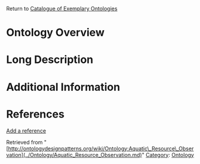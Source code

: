 Return to [Catalogue of Exemplary Ontologies](../Ontology/Main.md "Ontology:Main")



#  Ontology Overview


#  Long Description


#  Additional Information


  



  




#  References


[Add a reference](index.php@title=Odp%253AAdd_reference&subject=Ontology%253AAquatic+Resource+Observation.html "http://ontologydesignpatterns.org/wiki/index.php?title=Odp:Add_reference&subject=Ontology%3AAquatic+Resource+Observation")


  






Retrieved from "[http://ontologydesignpatterns.org/wiki/Ontology:Aquatic\_Resource\_Observation](../Ontology/Aquatic_Resource_Observation.md)"
 [Category](http://ontologydesignpatterns.org/wiki/Special:Categories "Special:Categories"): [Ontology](../Category/Ontology.md "Category:Ontology")